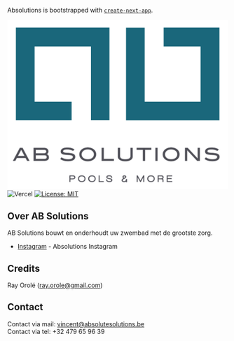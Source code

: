 Absolutions is bootstrapped with [`create-next-app`](https://github.com/vercel/next.js/tree/canary/packages/create-next-app).

![alt text](/public/assets/images/absolutions.png)
![Vercel](https://vercelbadge.vercel.app/api/rayorole/absolutions-nextjs)
[![License: MIT](https://img.shields.io/badge/License-MIT-yellow.svg)](https://opensource.org/licenses/MIT)

## Over AB Solutions

AB Solutions bouwt en onderhoudt uw zwembad met de grootste zorg.

- [Instagram](https://nextjs.org/docs) - Absolutions Instagram

## Credits

Ray Orolé (ray.orole@gmail.com)

## Contact

Contact via mail: vincent@absolutesolutions.be<br>
Contact via tel: +32 479 65 96 39